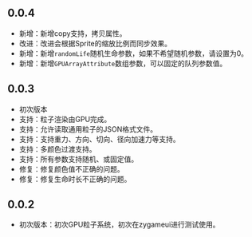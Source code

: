 ## 0.0.4
- 新增：新增copy支持，拷贝属性。
- 改进：改进会根据Sprite的缩放比例而同步效果。
- 新增：新增`randomLife`随机生命参数，如果不希望随机参数，请设置为0。
- 新增：新增`GPUArrayAttribute`数组参数，可以固定的队列参数值。

## 0.0.3
- 初次版本
- 支持：粒子渲染由GPU完成。
- 支持：允许读取通用粒子的JSON格式文件。
- 支持：支持重力、方向、切向、径向加速力等支持。
- 支持：多颜色过渡支持。
- 支持：所有参数支持随机、或固定值。
- 修复：修复颜色值不正确的问题。
- 修复：修复生命时长不正确的问题。

## 0.0.2
- 初次版本：初次GPU粒子系统，初次在zygameui进行测试使用。